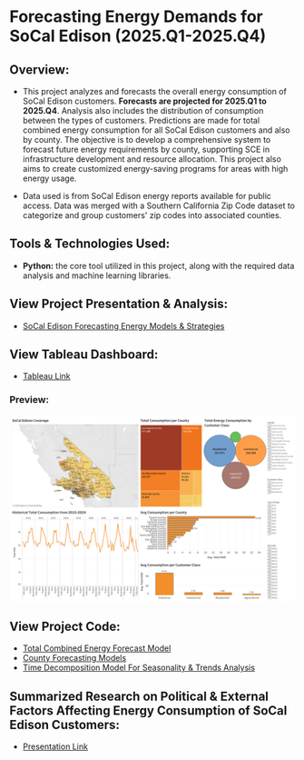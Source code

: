 # Forecasting Energy Demands for SoCal Edison (2025.Q1-2025.Q4)

## Overview:
- This project analyzes and forecasts the overall energy consumption of SoCal Edison customers. **Forecasts are projected for 2025.Q1 to 2025.Q4**. Analysis also includes the distribution of consumption between the types of customers. Predictions are made for total combined energy consumption for all SoCal Edison customers and also by county. The objective is to develop a comprehensive system to forecast future energy requirements by county, supporting SCE in infrastructure development and resource allocation. This project also aims to create customized energy-saving programs for areas with high energy usage.

- Data used is from SoCal Edison energy reports available for public access. Data was merged with a Southern California Zip Code dataset to categorize and group customers' zip codes into associated counties.

## Tools & Technologies Used:
- **Python:** the core tool utilized in this project, along with the required data analysis and machine learning libraries.

## View Project Presentation & Analysis:
- [SoCal Edison Forecasting Energy Models & Strategies](https://docs.google.com/presentation/d/1sR1rW84EqTw05AtBUeik8HTe1tzZBlPAB_XILUAd78w/edit?usp=sharing)

## View Tableau Dashboard:
- [Tableau Link](https://public.tableau.com/views/CPPDATeamSCEProjectDashboard/Dashboard1?:language=en-US&:sid=&:redirect=auth&:display_count=n&:origin=viz_share_link)
### Preview:
![DA Team SCE Project Dashboard](tableau_project_dashboard.png)
## View Project Code:
- [Total Combined Energy Forecast Model](https://github.com/adamchua97/sce-forecasting-energy-demand-analysis/blob/main/sarimax_model.ipynb)
- [County Forecasting Models](https://github.com/adamchua97/sce-forecasting-energy-demand-analysis/tree/main/sce_county_forecasts)
- [Time Decomposition Model For Seasonality & Trends Analysis](https://github.com/adamchua97/sce-forecasting-energy-demand-analysis/blob/main/time_decomposition_model.ipynb)

## Summarized Research on Political & External Factors Affecting Energy Consumption of SoCal Edison Customers:
- [Presentation Link](https://docs.google.com/presentation/d/1PUn2eLCF3KBeIE1hjyLu1G7EbrfTC7b8rp3-ABbfjzA/edit?usp=sharing)
